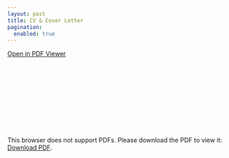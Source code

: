 ```yaml
---
layout: post
title: CV & Cover Letter
pagination:
  enabled: true
---
```


<a href="https://nicolas-risberg.github.io/images/CV_Cover_Letter_Nicolas_Risberg_2021.pdf">Open in PDF Viewer</a>
<br>

<object data="https://nicolas-risberg.github.io/images/CV_Cover_Letter_Nicolas_Risberg_2021.pdf" type="application/pdf" width="100%" height="2300px">
    <embed src="https://nicolas-risberg.github.io/images/CV_Cover_Letter_Nicolas_Risberg_2021.pdf">
        <p>This browser does not support PDFs. Please download the PDF to view it: <a href="https://nicolas-risberg.github.io/images/CV_Cover_Letter_Nicolas_Risberg_2021.pdf">Download PDF</a>.</p>
    </embed>
</object>